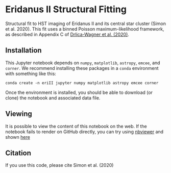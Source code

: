 # Eridanus II Structural Fitting

Structural fit to HST imaging of Eridanus II and its central star cluster (Simon et al. 2020). This fit uses a binned Poisson maximum-likelihood framework, as described in Appendix C of [Drlica-Wagner et al. (2020)](https://arxiv.org/abs/1912.03302).

## Installation

This Jupyter notebook depends on `numpy`, `matplotlib`, `astropy`, `emcee`, and `corner`. We recommend installing these packages in a `conda` environment with something like this:

```
conda create -n eriII jupyter numpy matplotlib astropy emcee corner
```

Once the environment is installed, you should be able to download (or clone) the notebook and associated data file.

## Viewing

It is possible to view the content of this notebook on the web. If the notebook fails to render on GitHub directly, you can try using [nbviewer](https://nbviewer.jupyter.org/) and shown [here](https://nbviewer.jupyter.org/github/jsimonastro/EriII-structural-fitting/blob/main/mcmc_structural_fit_eri2_final.ipynb)

## Citation

If you use this code, please cite Simon et al. (2020)
